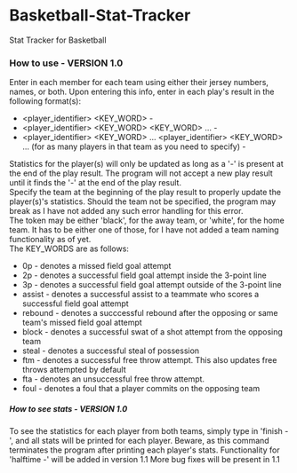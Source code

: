 # Basketball-Stat-Tracker
Stat Tracker for Basketball        

 ### How to use - VERSION 1.0   

Enter in each member for each team using either their jersey numbers, names, or both.
Upon entering this info, enter in each play's result in the following format(s):
     
  * <team> <player_identifier> <KEY_WORD> -
  * <team> <player_identifier> <KEY_WORD> <KEY_WORD> ... -
  * <team> <player_identifier> <KEY_WORD> ... <player_identifier> <KEY_WORD> ... (for as many players in that team as you need to specify) -
    
Statistics for the player(s) will only be updated as long as a '-' is present at the end of the play result. The program will not accept a new play result until it finds the '-' at the end of the play result.    
Specify the team at the beginning of the play result to properly update the player(s)'s statistics. Should the team not be specified, the program may break as I have not added any such error handling for this error.     
The <team> token may be either 'black', for the away team, or 'white', for the home team. It has to be either one of those, for I have not added a team naming functionality as of yet.      
The KEY_WORDS are as follows:
  * 0p - denotes a missed field goal attempt
  * 2p - denotes a successful field goal attempt inside the 3-point line
  * 3p - denotes a successful field goal attempt outside of the 3-point line
  * assist - denotes a successful assist to a teammate who scores a successful field goal attempt
  * rebound - denotes a succcessful rebound after the opposing or same team's missed field goal attempt
  * block - denotes a successful swat of a shot attempt from the opposing team
  * steal - denotes a successful steal of possession
  * ftm - denotes a successful free throw attempt. This also updates free throws attempted by default
  * fta - denotes an unsuccessful free throw attempt.
  * foul - denotes a foul that a player commits on the opposing team

##### How to see stats - VERSION 1.0

To see the statistics for each player from both teams, simply type in 'finish -', and all stats will be printed for each player.
Beware, as this command terminates the program after printing each player's stats. 
Functionality for 'halftime -' will be added in version 1.1
More bug fixes will be present in 1.1
